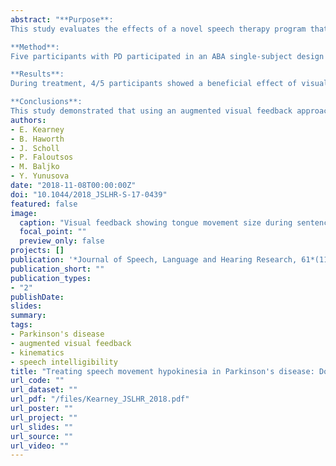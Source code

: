 ```yaml
---
abstract: "**Purpose**:
This study evaluates the effects of a novel speech therapy program that uses a verbal cue and gamified augmented visual feedback regarding tongue movements to address articulatory hypokinesia during speech in individuals with Parkinson's disease (PD).\n

**Method**:
Five participants with PD participated in an ABA single-subject design study. The treatment aimed to increase tongue movement size using a combination of a verbal cue and augmented visual feedback and was conducted in 10 45-min sessions over 5 weeks. The presence of visual feedback was manipulated during treatment. Articulatory working space of the tongue was the primary outcome measure and was examined during treatment and in cued and uncued sentences pre- and posttreatment. Changes in speech intelligibility in response to a verbal cue pre- and posttreatment were also examined.\n

**Results**:
During treatment, 4/5 participants showed a beneficial effect of visual feedback on tongue articulatory working space. At the end of the treatment, they used larger tongue movements when cued, relative to their pretreatment performance. None of the participants, however, generalized the effect to the uncued sentences. Speech intelligibility of cued sentences was judged as superior posttreatment only in a single participant.\n

**Conclusions**:
This study demonstrated that using an augmented visual feedback approach is beneficial, beyond a verbal cue alone, in addressing articulatory hypokinesia in individuals with PD. An optimal degree of articulatory expansion might, however, be required to elicit a speech intelligibility benefit."
authors:
- E. Kearney
- B. Haworth
- J. Scholl
- P. Faloutsos
- M. Baljko
- Y. Yunusova
date: "2018-11-08T00:00:00Z"
doi: "10.1044/2018_JSLHR-S-17-0439"
featured: false
image:
  caption: "Visual feedback showing tongue movement size during sentence production"
  focal_point: ""
  preview_only: false
projects: []
publication: '*Journal of Speech, Language and Hearing Research, 61*(11), 2703-2721'
publication_short: ""
publication_types:
- "2"
publishDate:
slides: 
summary:
tags:
- Parkinson's disease
- augmented visual feedback
- kinematics
- speech intelligibility
title: "Treating speech movement hypokinesia in Parkinson's disease: Does movement size matter?"
url_code: ""
url_dataset: ""
url_pdf: "/files/Kearney_JSLHR_2018.pdf"
url_poster: ""
url_project: ""
url_slides: ""
url_source: ""
url_video: ""
---
```

